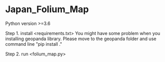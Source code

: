 # Japan_Folium_Map
Python version >=3.6

Step 1. install <requirements.txt>
You might have some problem when you installing geopanda library.
Please move to the geopanda folder and use command line "pip install ."

Step 2. run <folium_map.py>

